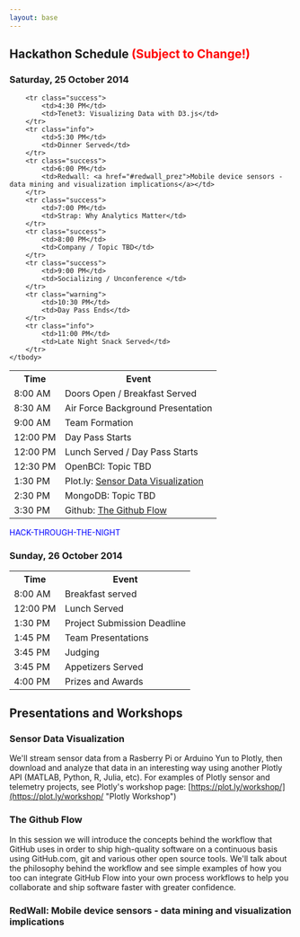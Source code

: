 ```yaml
---
layout: base 
---
```


<section id="schedule">
    <div class="container">
        <div class="page-header">
        <h2>Hackathon Schedule <span style="color: red">(Subject to Change!)</span></h2>
        <h3>Saturday, 25 October 2014</h3>
    </div>

<table class="table">
    <tbody>
        <tr>
            <th>Time</th>
            <th>Event</th>
        </tr>
        <tr class="info">
            <td>8:00 AM</td>
            <td>Doors Open / Breakfast Served</td>
        </tr>
        <tr>
            <td>8:30 AM</td>
            <td>Air Force Background Presentation</td>
        </tr>
        <tr>
            <td>9:00 AM</td>
            <td>Team Formation</td>
        </tr>
        <tr class="warning">
            <td>12:00 PM</td>
            <td>Day Pass Starts</td>
        </tr>
        <tr class="info">
            <td>12:00 PM</td>
            <td>Lunch Served / Day Pass Starts</td>
        </tr>
        <tr class="success">
            <td>12:30 PM</td>
        <td>OpenBCI: Topic TBD</td>
        </tr>   
        <tr class="success">
            <td>1:30 PM</td>
            <td>Plot.ly: <a href="#plotly">Sensor Data Visualization</a></td>
        </tr>
        <tr class="success">
            <td>2:30 PM</td>
            <td>MongoDB: Topic TBD</td>
        </tr>
        <tr class="success">
            <td>3:30 PM</td>
            <td>Github: <a href="#github_flow">The Github Flow</a></td>
        </tr>

        <tr class="success">
            <td>4:30 PM</td>
            <td>Tenet3: Visualizing Data with D3.js</td>
        </tr>
        <tr class="info">
            <td>5:30 PM</td>
            <td>Dinner Served</td>
        </tr>
        <tr class="success">
            <td>6:00 PM</td>
            <td>Redwall: <a href="#redwall_prez">Mobile device sensors - data mining and visualization implications</a></td>
        </tr>
        <tr class="success">
            <td>7:00 PM</td>
            <td>Strap: Why Analytics Matter</td>
        </tr>
        <tr class="success">
            <td>8:00 PM</td>
            <td>Company / Topic TBD</td>
        </tr>
        <tr class="success">
            <td>9:00 PM</td>
            <td>Socializing / Unconference </td>
        </tr>
        <tr class="warning">
            <td>10:30 PM</td>
            <td>Day Pass Ends</td>
        </tr>
        <tr class="info">
            <td>11:00 PM</td>
            <td>Late Night Snack Served</td>
        </tr>
    </tbody>
</table>

<p> 
<div style="color: blue;">HACK-THROUGH-THE-NIGHT</div>
</p>

<h3>Sunday, 26 October 2014</h3>
<table class="table">
    <tbody>
        <tr>
            <th>Time</th>
            <th>Event</th>
        </tr>
        <tr class="info">
            <td>8:00 AM</td>
            <td>Breakfast served</td>
        </tr>
        <tr class="info">
            <td>12:00 PM</td>
            <td>Lunch Served</td>
        </tr>
        <tr>
            <td>1:30 PM</td>
            <td>Project Submission Deadline</td>
        </tr>
        <tr>
            <td>1:45 PM</td>
            <td>Team Presentations</td>
        </tr>
        <tr>
            <td>3:45 PM</td>
            <td>Judging</td>
        </tr>
        <tr class="info">
            <td>3:45 PM</td>
            <td>Appetizers Served</td>
        </tr>
        <tr>
            <td>4:00 PM</td>
            <td>Prizes and Awards</td>
        </tr>
    </tbody>
</table>
</div>
</section>

<div class="container">

<h2>Presentations and Workshops</h2>

<h3 id="plotly">Sensor Data Visualization</h3>

We'll stream sensor data from a Rasberry Pi or Arduino Yun to Plotly, then download and analyze that data in an interesting way using another Plotly API (MATLAB, Python, R, Julia, etc). For examples of Plotly sensor and telemetry projects, see Plotly's workshop page: [https://plot.ly/workshop/](https://plot.ly/workshop/ "Plotly Workshop")

<h3 id="github_flow">The Github Flow</h3>

In this session we will introduce the concepts behind the workflow that GitHub uses in order to ship high-quality software on a continuous basis using GitHub.com, git and various other open source tools. We'll talk about the philosophy behind the workflow and see simple examples of how you too can integrate GitHub Flow into your own process workflows to help you collaborate and ship software faster with greater confidence.

<h3 id="redwall_prez"> RedWall: Mobile device sensors - data mining and visualization implications </h3>


</div>
